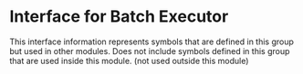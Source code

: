 
# Interface for Batch Executor
This interface information represents symbols that are defined in this group but used in other modules.  Does not include symbols defined in this group that are used inside this module.
(not used outside this module)
